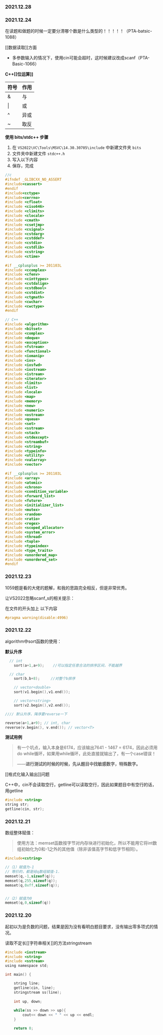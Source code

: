 ### 2021.12.28






### 2021.12.24

在读题和做题的时候一定要分清哪个数是什么类型的！！！！！（PTA-batsic-1088）


[[数据读取]]方面

- 多参数输入的情况下，使用cin可能会超时，这时候建议改成scanf（PTA-Basic-1066）


**C++[[位运算]]**

|符号|作用|
|----|----|
| & | 与|
| \| | 或 |
| ^ | 异或|
| ~ | 取反 |


**使用 bits/stdc++ 步骤**

1. 在 `VS2022\VC\Tools\MSVC\14.30.30705\include` 中新建文件夹 `bits`
2. 文件夹中新建文件 `stdc++.h`
3. 写入以下内容
4. 保存，完成

```c++
//c
#ifndef _GLIBCXX_NO_ASSERT
#include<cassert>
#endif
#include<cctype>
#include<cerrno>
#include <cfloat>
#include <ciso646>
#include <climits>
#include <clocale>
#include <cmath>
#include <csetjmp>
#include <csignal>
#include <cstdarg>
#include <cstddef>
#include <cstdio>
#include <cstdlib>
#include <cstring>
#include <ctime>
 
#if __cplusplus >= 201103L
#include <ccomplex>
#include <cfenv>
#include <cinttypes>
#include <cstdalign>
#include <cstdbool>
#include <cstdint>
#include <ctgmath>
#include <cwchar>
#include <cwctype>
#endif
 
// C++
#include <algorithm>
#include <bitset>
#include <complex>
#include <deque>
#include <exception>
#include <fstream>
#include <functional>
#include <iomanip>
#include <ios>
#include <iosfwd>
#include <iostream>
#include <istream>
#include <iterator>
#include <limits>
#include <list>
#include <locale>
#include <map>
#include <memory>
#include <new>
#include <numeric>
#include <ostream>
#include <queue>
#include <set>
#include <sstream>
#include <stack>
#include <stdexcept>
#include <streambuf>
#include <string>
#include <typeinfo>
#include <utility>
#include <valarray>
#include <vector>
 
#if __cplusplus >= 201103L
#include <array>
#include <atomic>
#include <chrono>
#include <condition_variable>
#include <forward_list>
#include <future>
#include <initializer_list>
#include <mutex>
#include <random>
#include <ratio>
#include <regex>
#include <scoped_allocator>
#include <system_error>
#include <thread>
#include <tuple>
#include <typeindex>
#include <type_traits>
#include <unordered_map>
#include <unordered_set>
#endif
```




### 2021.12.23

1059题是看的大佬的题解，和我的思路完全相反，但是非常优秀。

让VS2022忽略scanf_s的相关提示：

在文件的开头加上 以下内容

```c++
#pragma warning(disable:4996)
```



### 2021.12.22

algorithm中sort函数的使用：

**默认升序**

```c++
  // int
    sort(a+1,a+9);    //可以指定任意合法的排序区间，不能越界

  // char
    sort(b,b+8);     //对整个b排序

	// vector<double>
    sort(v1.begin(),v1.end());

	// vector<string>
    sort(v2.begin(),v2.end());

//// 默认升序，降序要reverse一下

reverse(a+1,a+9); // int, char
reverse(v.begin(), v.end()); // vector<T>
```

**测试用例**

> 有一个坑点，输入本身是6174，应该输出7641 - 1467 = 6174，因此必须用do while循环，如果用while循环，此处直接就输出了，有一个case错误！
>
> ——**进行测试的时候的时候，先从题目中找敏感数字，特殊数字。**

[[格式化输入输出]]问题

C++中，cin不会读取空行，getline可以读取空行，因此如果题目中有空行的话，用getline

```c++
#include <string>
string str;
getline(cin, str);
```

### 2021.12.21

数组整体赋值：

> 使用方法：memset函数按字节对内存块进行初始化，所以不能用它将int数组初始化为0和-1之外的其他值（除非该值高字节和低字节相同）。

 ```c++
 #include<cstring>
 
 //（1）赋值为-1
 // 等价的，都是给q数组赋值-1.
 memset(q,-1,sizeof(q));
 memset(q,255,sizeof(q));
 memset(q,0xff,sizeof(q));
 
 
 //（2）赋值为0
 memset(q,0,sizeof(q))
 ```

### 2021.12.20

起初以为是负数的问题，结果是因为没有看明白题目要求，没有输出零多项式的情况。

读取不定长[[字符串相关]]的方法stringstream

```c
#include <iostream>
#include <string>
#include <sstream>
using namespace std;

int main() {

	string line;
	getline(cin, line);
	stringstream ss(line);
	
	int up, down;
	
	while(ss >> down >> up){
		cout<< down << " " << up << endl;
	}

	return 0;

```
